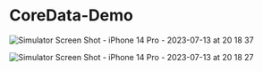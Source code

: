# CoreData-Demo

![Simulator Screen Shot - iPhone 14 Pro - 2023-07-13 at 20 18 37](https://github.com/barot10/CoreData-Demo/assets/130244137/29466c70-1afb-4ef0-9ac1-03950b260f53)

![Simulator Screen Shot - iPhone 14 Pro - 2023-07-13 at 20 18 27](https://github.com/barot10/CoreData-Demo/assets/130244137/f17dedaa-601f-4b85-bc6d-8e07e80dfaed)
